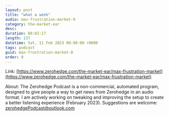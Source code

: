```yaml
---
layout: post
title: "what a week"
audio: max-frustration-market-9
category: the-market-ear
desc: 
duration: 00:02:17
length: 137
datetime: Sat, 11 Feb 2023 00:00:00 +0000
tags: podcast
guid: max-frustration-market-0
order: 0
---
```



Link: [https://www.zerohedge.com/the-market-ear/max-frustration-market](https://www.zerohedge.com/the-market-ear/max-frustration-market)

About: The Zerohedge Podcast is a non-commercial, automated program, designed to give people a way to get news from Zerohedge in an audio format.  I am actively working on tweaking and improving the setup to create a better listening experience (February 2023).  Suggestions are welcome: [zerohedgePodcast@outlook.com](mailto:zerohedgePodcast@outlook.com)